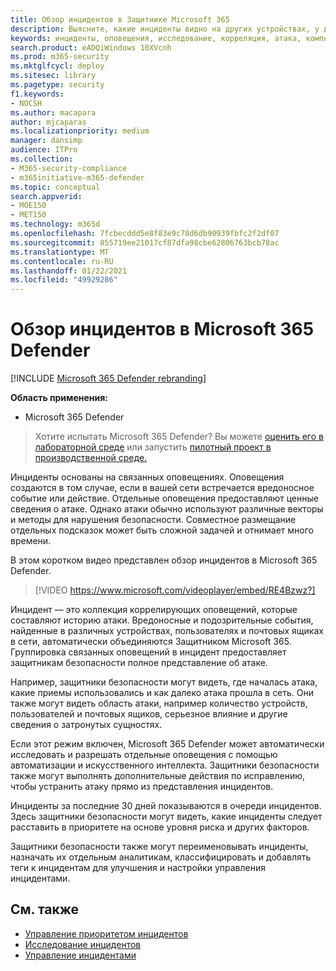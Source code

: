 ```yaml
---
title: Обзор инцидентов в Защитнике Microsoft 365
description: Выясните, какие инциденты видно на других устройствах, у других пользователей и в почтовых ящиках.
keywords: инциденты, оповещения, исследование, корреляция, атака, компьютеры, устройства, пользователи, удостоверения, удостоверение, почтовый ящик, электронная почта, 365, microsoft, m365
search.product: eADQiWindows 10XVcnh
ms.prod: m365-security
ms.mktglfcycl: deploy
ms.sitesec: library
ms.pagetype: security
f1.keywords:
- NOCSH
ms.author: macapara
author: mjcaparas
ms.localizationpriority: medium
manager: dansimp
audience: ITPro
ms.collection:
- M365-security-compliance
- m365initiative-m365-defender
ms.topic: conceptual
search.appverid:
- MOE150
- MET150
ms.technology: m365d
ms.openlocfilehash: 7fcbecddd5e8f83e9c78d6db90939fbfc2f2df07
ms.sourcegitcommit: 855719ee21017cf87dfa98cbe62806763bcb78ac
ms.translationtype: MT
ms.contentlocale: ru-RU
ms.lasthandoff: 01/22/2021
ms.locfileid: "49929286"
---
```

# <a name="incidents-overview-in-microsoft-365-defender"></a>Обзор инцидентов в Microsoft 365 Defender

[!INCLUDE [Microsoft 365 Defender rebranding](../includes/microsoft-defender.md)]


**Область применения:**
- Microsoft 365 Defender

> Хотите испытать Microsoft 365 Defender? Вы можете [оценить его в лабораторной среде](https://aka.ms/mtp-trial-lab) или запустить [пилотный проект в производственной среде.](https://aka.ms/m365d-pilotplaybook)
>


Инциденты основаны на связанных оповещениях. Оповещения создаются в том случае, если в вашей сети встречается вредоносное событие или действие. Отдельные оповещения предоставляют ценные сведения о атаке. Однако атаки обычно используют различные векторы и методы для нарушения безопасности. Совместное размещание отдельных подсказок может быть сложной задачей и отнимает много времени.

В этом коротком видео представлен обзор инцидентов в Microsoft 365 Defender.
<br>

>[!VIDEO https://www.microsoft.com/videoplayer/embed/RE4Bzwz?]

Инцидент — это коллекция коррелирующих оповещений, которые составляют историю атаки. Вредоносные и подозрительные события, найденные в различных устройствах, пользователях и почтовых ящиках в сети, автоматически объединяются Защитником Microsoft 365. Группировка связанных оповещений в инцидент предоставляет защитникам безопасности полное представление об атаке. 

Например, защитники безопасности могут видеть, где началась атака, какие приемы использовались и как далеко атака прошла в сеть. Они также могут видеть область атаки, например количество устройств, пользователей и почтовых ящиков, серьезное влияние и другие сведения о затронутых сущностях.

Если этот режим включен, Microsoft 365 Defender может автоматически исследовать и разрешать отдельные оповещения с помощью автоматизации и искусственного интеллекта. Защитники безопасности также могут выполнять дополнительные действия по исправлению, чтобы устранить атаку прямо из представления инцидентов. 

Инциденты за последние 30 дней показываются в очереди инцидентов. Здесь защитники безопасности могут видеть, какие инциденты следует расставить в приоритете на основе уровня риска и других факторов. 

Защитники безопасности также могут переименовывать инциденты, назначать их отдельным аналитикам, классифицировать и добавлять теги к инцидентам для улучшения и настройки управления инцидентами.



## <a name="see-also"></a>См. также
- [Управление приоритетом инцидентов](incident-queue.md)
- [Исследование инцидентов](investigate-incidents.md)
- [Управление инцидентами](manage-incidents.md)
